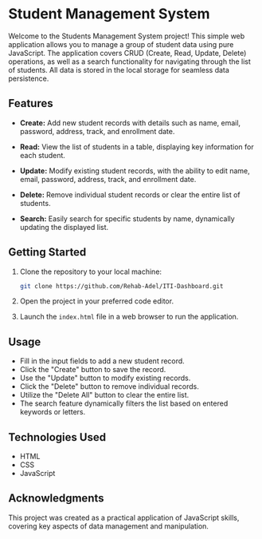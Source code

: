 # Student Management System

Welcome to the Students Management System project! This simple web application allows you to manage a group of student data using pure JavaScript. The application covers CRUD (Create, Read, Update, Delete) operations, as well as a search functionality for navigating through the list of students. All data is stored in the local storage for seamless data persistence.

## Features

- **Create:** Add new student records with details such as name, email, password, address, track, and enrollment date.

- **Read:** View the list of students in a table, displaying key information for each student.

- **Update:** Modify existing student records, with the ability to edit name, email, password, address, track, and enrollment date.

- **Delete:** Remove individual student records or clear the entire list of students.

- **Search:** Easily search for specific students by name, dynamically updating the displayed list.

## Getting Started

1. Clone the repository to your local machine:

    ```bash
    git clone https://github.com/Rehab-Adel/ITI-Dashboard.git
    ```

2. Open the project in your preferred code editor.

3. Launch the `index.html` file in a web browser to run the application.

## Usage

- Fill in the input fields to add a new student record.
- Click the "Create" button to save the record.
- Use the "Update" button to modify existing records.
- Click the "Delete" button to remove individual records.
- Utilize the "Delete All" button to clear the entire list.
- The search feature dynamically filters the list based on entered keywords or letters.

## Technologies Used

- HTML
- CSS
- JavaScript
  
## Acknowledgments

This project was created as a practical application of JavaScript skills, covering key aspects of data management and manipulation.

